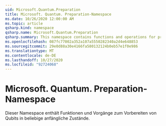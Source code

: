 ```yaml
---
uid: Microsoft.Quantum.Preparation
title: Microsoft. Quantum. Preparation-Namespace
ms.date: 10/26/2020 12:00:00 AM
ms.topic: article
qsharp.kind: namespace
qsharp.name: Microsoft.Quantum.Preparation
qsharp.summary: This namespace contains functions and operations for preparing qubits into arbitrary initial states.
ms.openlocfilehash: 087fc77002a352a107a5550282340a2d4e648853
ms.sourcegitcommit: 29e0d88a30e4166fa580132124b0eb57e1f0e986
ms.translationtype: MT
ms.contentlocale: de-DE
ms.lasthandoff: 10/27/2020
ms.locfileid: "92724068"
---
```

# <a name="microsoftquantumpreparation-namespace"></a>Microsoft. Quantum. Preparation-Namespace

Dieser Namespace enthält Funktionen und Vorgänge zum Vorbereiten von Qubits in beliebige anfängliche Zustände.

